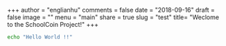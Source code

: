 +++
author = "englianhu"
comments = false
date = "2018-09-16"
draft = false
image = ""
menu = "main"
share = true
slug = "test"
title= "Weclome to the SchoolCoin Project!"
+++

```bash
echo "Hello World !!"
```
